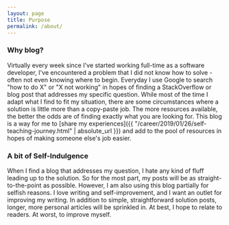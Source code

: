 ```yaml
---
layout: page
title: Purpose
permalink: /about/
---
```


### Why blog?

Virtually every week since I've started working full-time as a software developer, I've encountered a problem that I did not know how to solve - often not even knowing where to begin. Everyday I use Google to search "how to do X" or "X not working" in hopes of finding a StackOverflow or blog post that addresses my specific question. While most of the time I adapt what I find to fit my situation, there are some circumstances where a solution is little more than a copy-paste job. The more resources available, the better the odds are of finding exactly what you are looking for. This blog is a way for me to [share my experiences]({{ "/career/2019/01/26/self-teaching-journey.html" | absolute_url }}) and add to the pool of resources in hopes of making someone else's job easier. 

### A bit of Self-Indulgence

When I find a blog that addresses my question, I hate any kind of fluff leading up to the solution. So for the most part, my posts will be as straight-to-the-point as possible. However, I am also using this blog partially for selfish reasons. I love writing and self-improvement, and I want an outlet for improving my writing. In addition to simple, straightforward solution posts, longer, more personal articles will be sprinkled in. At best, I hope to relate to readers. At worst, to improve myself.